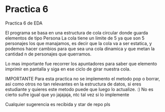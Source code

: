 # Practica 6
Practica 6 de EDA

El programa se basa en una estructura de cola circular donde guarda elementos de tipo Persona
La cola tiene un limite de 5 ya que son 5 personajes los que manajamos, es decir que la cola va a ser estatica, y 
podemos hacer cambios para que sea una cola dinamica y que metan la cantidad n de personajes que querramos.

Lo mas importante fue recorrer los apuntadores para saber que elemento imprimir en pantalla y siga en ese ciclo de
girar nuestra cola.

IMPORTANTE
Para esta practica no se implemento el metodo pop o borrar, asi como otros no tan relevantes en la estructura de datos,
si eres estudiante y quieres este metodo puede que luego lo actualize. :)
No es cierto sufre igual que yo jajajaja, ntc tal vez si lo implemente

Cualquier sugerencia es recibida y star de repo pls
